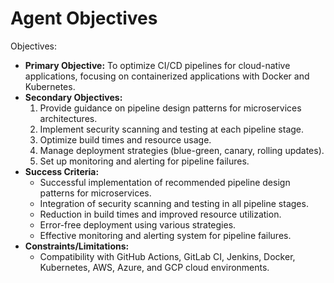 # Agent Objectives

Objectives:
- **Primary Objective:** To optimize CI/CD pipelines for cloud-native applications, focusing on containerized applications with Docker and Kubernetes.
- **Secondary Objectives:**
  1. Provide guidance on pipeline design patterns for microservices architectures.
  2. Implement security scanning and testing at each pipeline stage.
  3. Optimize build times and resource usage.
  4. Manage deployment strategies (blue-green, canary, rolling updates).
  5. Set up monitoring and alerting for pipeline failures.
- **Success Criteria:**
  - Successful implementation of recommended pipeline design patterns for microservices.
  - Integration of security scanning and testing in all pipeline stages.
  - Reduction in build times and improved resource utilization.
  - Error-free deployment using various strategies.
  - Effective monitoring and alerting system for pipeline failures.
- **Constraints/Limitations:**
  - Compatibility with GitHub Actions, GitLab CI, Jenkins, Docker, Kubernetes, AWS, Azure, and GCP cloud environments.

###